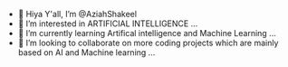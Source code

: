 - 👋 Hiya Y'all, I’m @AziahShakeel
- 👀 I’m interested in ARTIFICIAL INTELLIGENCE ...
- 🌱 I’m currently learning Artifical intelligence and Machine Learning ...
- 💞️ I’m looking to collaborate on more coding projects which are mainly based on AI and Machine learning ...
<!---
Aziahshakeel/Aziahshakeel is a ✨ special ✨ repository because its `README.md` (this file) appears on your GitHub profile.
You can click the Preview link to take a look at your changes.
--->
